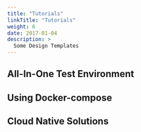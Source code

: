 ```yaml
---
title: "Tutorials"
linkTitle: "Tutorials"
weight: 6
date: 2017-01-04
description: >
  Some Design Templates
---
```


## All-In-One Test Environment

## Using Docker-compose

## Cloud Native Solutions